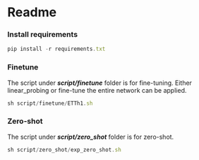 # Readme


### Install requirements

```jsx
pip install -r requirements.txt
```


### Finetune

The script under ***script/finetune*** folder is for fine-tuning. Either linear_probing or fine-tune the entire network can be applied.

```jsx
sh script/finetune/ETTh1.sh
```


### Zero-shot

The script under ***script/zero_shot*** folder is for zero-shot.

```jsx
sh script/zero_shot/exp_zero_shot.sh
```
